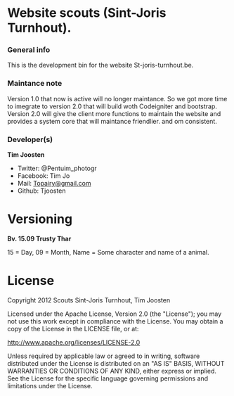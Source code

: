 Website scouts (Sint-Joris Turnhout).
=================

### General info

This is the development bin for the website St-joris-turnhout.be.

### Maintance note 

Version 1.0 that now is active will no longer maintance. So we got more time to imegrate to version 2.0 that will build woth Codeigniter and bootstrap. 
Version 2.0 will give the client more functions to maintain the website and provides a system core that will maintance friendlier. and om consistent.

### Developer(s)

**Tim Joosten**
- Twitter: @Pentuim_photogr
- Facebook: Tim Jo
- Mail: Topairy@gmail.com
- Github: Tjoosten

Versioning
================

**Bv. 15.09 Trusty Thar**

15 = Day, 09 = Month, Name = Some character and name of a animal.

License
=================

Copyright 2012 Scouts Sint-Joris Turnhout, Tim Joosten

Licensed under the Apache License, Version 2.0 (the "License"); you may not use this work except in compliance with the License. You may obtain a copy of the License in the LICENSE file, or at:

http://www.apache.org/licenses/LICENSE-2.0

Unless required by applicable law or agreed to in writing, software distributed under the License is distributed on an "AS IS" BASIS, WITHOUT WARRANTIES OR CONDITIONS OF ANY KIND, either express or implied. See the License for the specific language governing permissions and limitations under the License.

